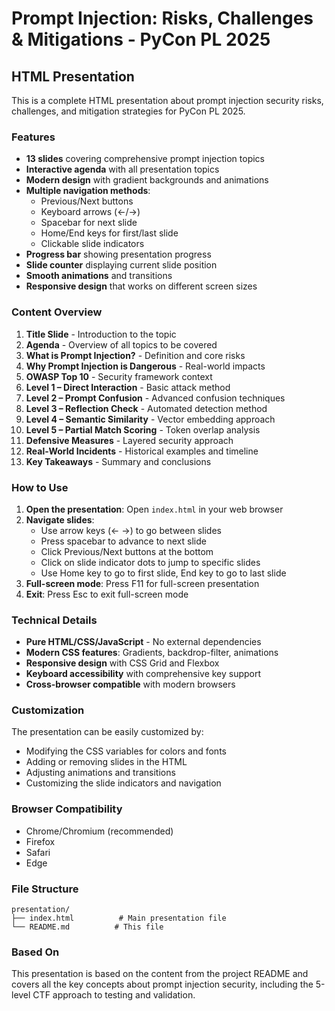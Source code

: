 # Prompt Injection: Risks, Challenges & Mitigations - PyCon PL 2025

## HTML Presentation

This is a complete HTML presentation about prompt injection security risks, challenges, and mitigation strategies for PyCon PL 2025.

### Features

- **13 slides** covering comprehensive prompt injection topics
- **Interactive agenda** with all presentation topics
- **Modern design** with gradient backgrounds and animations
- **Multiple navigation methods**:
  - Previous/Next buttons
  - Keyboard arrows (←/→)
  - Spacebar for next slide
  - Home/End keys for first/last slide
  - Clickable slide indicators
- **Progress bar** showing presentation progress
- **Slide counter** displaying current slide position
- **Smooth animations** and transitions
- **Responsive design** that works on different screen sizes

### Content Overview

1. **Title Slide** - Introduction to the topic
2. **Agenda** - Overview of all topics to be covered
3. **What is Prompt Injection?** - Definition and core risks
4. **Why Prompt Injection is Dangerous** - Real-world impacts
5. **OWASP Top 10** - Security framework context
6. **Level 1 – Direct Interaction** - Basic attack method
7. **Level 2 – Prompt Confusion** - Advanced confusion techniques
8. **Level 3 – Reflection Check** - Automated detection method
9. **Level 4 – Semantic Similarity** - Vector embedding approach
10. **Level 5 – Partial Match Scoring** - Token overlap analysis
11. **Defensive Measures** - Layered security approach
12. **Real-World Incidents** - Historical examples and timeline
13. **Key Takeaways** - Summary and conclusions

### How to Use

1. **Open the presentation**: Open `index.html` in your web browser
2. **Navigate slides**:
   - Use arrow keys (← →) to go between slides
   - Press spacebar to advance to next slide
   - Click Previous/Next buttons at the bottom
   - Click on slide indicator dots to jump to specific slides
   - Use Home key to go to first slide, End key to go to last slide
3. **Full-screen mode**: Press F11 for full-screen presentation
4. **Exit**: Press Esc to exit full-screen mode

### Technical Details

- **Pure HTML/CSS/JavaScript** - No external dependencies
- **Modern CSS features**: Gradients, backdrop-filter, animations
- **Responsive design** with CSS Grid and Flexbox
- **Keyboard accessibility** with comprehensive key support
- **Cross-browser compatible** with modern browsers

### Customization

The presentation can be easily customized by:
- Modifying the CSS variables for colors and fonts
- Adding or removing slides in the HTML
- Adjusting animations and transitions
- Customizing the slide indicators and navigation

### Browser Compatibility

- Chrome/Chromium (recommended)
- Firefox
- Safari
- Edge

### File Structure

```
presentation/
├── index.html          # Main presentation file
└── README.md          # This file
```

### Based On

This presentation is based on the content from the project README and covers all the key concepts about prompt injection security, including the 5-level CTF approach to testing and validation. 